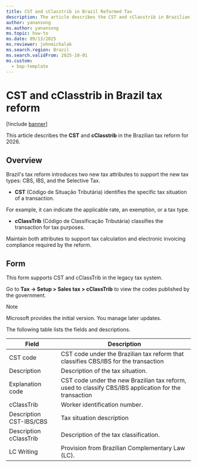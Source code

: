 ```yaml
---
title: CST and cClasstrib in Brazil Reformed Tax 
description: The article describes the CST and cClasstrib in Brazilian tax reform within scope of 2026
author: yanansong
ms.author: yanansong
ms.topic: how-to
ms.date: 09/13/2025
ms.reviewer: johnmichalak
ms.search.region: Brazil
ms.search.validFrom: 2025-10-01
ms.custom: 
  - bap-template
---
```


# CST and cClasstrib in Brazil tax reform

[!include [banner](../../includes/banner.md)]

This article describes the **CST** and **cClasstrib** in the Brazilian tax reform for 2026.


## Overview
Brazil's tax reform introduces two new tax attributes to support the new tax types: CBS, IBS, and the Selective Tax.

- **CST** (Código de Situação Tributária) identifies the specific tax situation of a transaction.

For example, it can indicate the applicable rate, an exemption, or a tax type.

- **cClassTrib** (Código de Classificação Tributária) classifies the transaction for tax purposes.

Maintain both attributes to support tax calculation and electronic invoicing compliance required by the reform.

## Form
This form supports CST and cClassTrib in the legacy tax system.

Go to **Tax -> Setup > Sales tax > cClassTrib** to view the codes published by the government.

> [!NOTE]
> Microsoft provides the initial version. You manage later updates.

The following table lists the fields and descriptions.

| Field                                                                   | Description                                                                                                                                                                                                       |
|-------------------------------------------------------------------------|-------------------------------------------------------------------------------------------------------------------------------------------------------------------------------------------------------------------|
| CST code                                                                | CST code under the Brazilian tax reform that classifies CBS/IBS for the transaction                                                                          |
| Description                                                             | Description of the tax situation.                                                                                                                                  |
| Explanation code                                                        | CST code under the new Brazilian tax reform, used to classify CBS/IBS application for the transaction                                                                                                            |
| cClassTrib                                                              | Worker identification number.                                                                                                                                                                                 |
| Description CST-IBS/CBS                                                 | Tax situation description 
| Description cClassTrib                                                  | Description of the tax classification. 
| LC Writing                                                              | Provision from Brazilian Complementary Law (LC).

